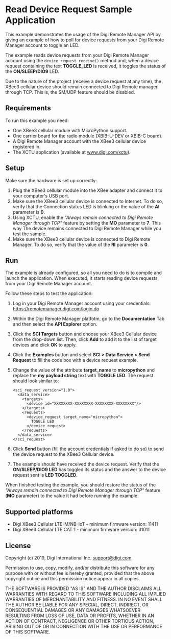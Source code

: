 Read Device Request Sample Application
======================================

This example demonstrates the usage of the Digi Remote Manager API by giving
an example of how to poll for device requests from your Digi Remote Manager
account to toggle an LED.

The example reads device requests from your Digi Remote Manager account using
the `device_request_receive()` method and, when a device request containing the
text **TOGGLE_LED** is received, it toggles the status of the
**ON/SLEEP/DIO9** LED.

Due to the nature of the project (receive a device request at any time), the
XBee3 cellular device should remain connected to Digi Remote manager through
TCP. This is, the SM/UDP feature should be disabled.

Requirements
------------

To run this example you need:

* One XBee3 cellular module with MicroPython support.
* One carrier board for the radio module (XBIB-U-DEV or XBIB-C board).
* A Digi Remote Manager account with the XBee3 cellular device registered in.
* The XCTU application (available at www.digi.com/xctu).

Setup
-----

Make sure the hardware is set up correctly:

1. Plug the XBee3 cellular module into the XBee adapter and connect it to your
   computer's USB port.
2. Make sure the XBee3 cellular device is connected to Internet. To do so,
   verify that the Connection status LED is blinking or the value of the
   **AI** parameter is **0**.
3. Using XCTU, enable the *"Always remain connected to Digi Remote Manager 
   through TCP"* feature by setting the **MO** parameter to **7**. This way The
   device remains connected to Digi Remote Manager while you test the sample. 
4. Make sure the XBee3 cellular device is connected to Digi Remote Manager. To
   do so, verify that the value of the **RI** parameter is **0**.

Run
---

The example is already configured, so all you need to do is to compile and 
launch the application. When executed, it starts reading device requests from
your Digi Remote Manager account.

Follow these steps to test the application:

1. Log in your Digi Remote Manager account using your credentials: 
   https://remotemanager.digi.com/login.do
2. Within the Digi Remote Manager platfotm, go to the **Documentation** Tab
   and then select the **API Explorer** option.
3. Click the **SCI Targets** button and choose your XBee3 Cellular device from
   the drop-down list. Then, click **Add** to add it to the list of target
   devices and click **OK** to apply.
4. Click the **Examples** button and select **SCI > Data Service >
   Send Request** to fill the code box with a device request example.
5. Change the value of the attribute **target_name** to **micropython** and   
   replace the **my payload string** text with **TOGGLE LED**. The request
   should look similar to:
   
       <sci_request version="1.0">
         <data_service>
           <targets>
             <device id="XXXXXXXX-XXXXXXXX-XXXXXXXX-XXXXXXXX"/>
           </targets>
           <requests>
             <device_request target_name="micropython"> 
               TOGGLE LED
             </device_request>
           </requests>
         </data_service>
       </sci_request>
   
6. Click **Send** button (fill the account credentials if asked to do so) to
   send the device request to the XBee3 Cellular device.
7. The example should have received the device request. Verify that the
   **ON/SLEEP/DIO9 LED** has toggled its status and the answer to the device
   request sent is **LED TOGGLED**.

When finished testing the example, you should restore the status of the
*"Always remain connected to Digi Remote Manager through TCP"* feature (**MO**
parameter) to the value it had before running the example.

Supported platforms
-------------------

* Digi XBee3 Cellular LTE-M/NB-IoT - minimum firmware version: 11411
* Digi XBee3 Cellular LTE CAT 1 - minimum firmware version: 31011

License
-------

Copyright (c) 2019, Digi International Inc. <support@digi.com>

Permission to use, copy, modify, and/or distribute this software for any
purpose with or without fee is hereby granted, provided that the above
copyright notice and this permission notice appear in all copies.

THE SOFTWARE IS PROVIDED "AS IS" AND THE AUTHOR DISCLAIMS ALL WARRANTIES
WITH REGARD TO THIS SOFTWARE INCLUDING ALL IMPLIED WARRANTIES OF
MERCHANTABILITY AND FITNESS. IN NO EVENT SHALL THE AUTHOR BE LIABLE FOR
ANY SPECIAL, DIRECT, INDIRECT, OR CONSEQUENTIAL DAMAGES OR ANY DAMAGES
WHATSOEVER RESULTING FROM LOSS OF USE, DATA OR PROFITS, WHETHER IN AN
ACTION OF CONTRACT, NEGLIGENCE OR OTHER TORTIOUS ACTION, ARISING OUT OF
OR IN CONNECTION WITH THE USE OR PERFORMANCE OF THIS SOFTWARE.